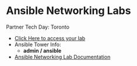 # Ansible Networking Labs

Partner Tech Day: Toronto
 - [Click Here to access your lab](https://s3.amazonaws.com/ptdtoronto.rhdemo.io/ptdtoronto-index.html)
 - Ansible Tower Info:
    * **admin / ansible**
- [Ansible Networking Lab Documentation](https://ipvsean.github.io/workshops/exercises/ansible_network/)

 
